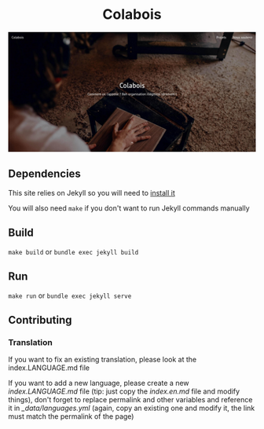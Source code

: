 <h1 align="center">Colabois</h1>

<p align="center">
    <img src=".readme/screenshots/1.jpg">
</p>

## Dependencies

This site relies on Jekyll so you will need to [install it](https://jekyllrb.com/docs/installation/)

You will also need `make` if you don't want to run Jekyll commands manually

## Build

`make build` or `bundle exec jekyll build`

## Run

`make run` or `bundle exec jekyll serve`

## Contributing

### Translation

If you want to fix an existing translation, please look at the index.LANGUAGE.md file

If you want to add a new language, please create a new *index.LANGUAGE.md* file (tip: just copy the *index.en.md* file and modify things), don't forget to replace permalink and other variables and reference it in *_data/languages.yml* (again, copy an existing one and modify it, the link must match the permalink of the page)
